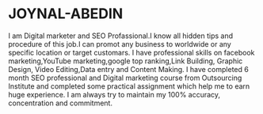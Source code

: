 # JOYNAL-ABEDIN
I am Digital marketer and SEO Profassional.I know all hidden tips and procedure of this job.I can promot any business to worldwide or any specific location or target customars. I have professional skills on facebook marketing,YouTube marketing,google top ranking,Link Building, Graphic Design, Video Editing,Data entry and Content Making. I have completed 6 month SEO professional and Digital marketing course from Outsourcing Institute and completed some practical assignment which help me to earn huge experience. I am always try to maintain my 100% accuracy, concentration and commitment.
